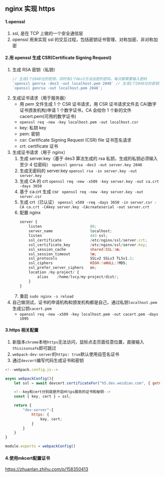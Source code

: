 ## nginx 实现 https

#### 1.openssl

1. ssl, 是在 TCP 上做的一个安全通信层
2. openssl 用来实现 ssl 的交互过程，包括密钥证书管理、对称加密、非对称加密

#### 2.用 openssl 生成 CSR(Certificate Signing Request)

1. 生成 RSA 密钥（私钥）
   ```js
   // 生成1个2048位的密钥，同时有1个des3方法加密的密码，每次都需要输入密码
   `openssl genrsa -des3 -out localhost.pem 2048` // 生成1个2048位的密钥，不需要每次都输入密码
   `openssl genrsa -out localhost.pem 2048`;
   ```
2. 生成证书请求（用于服务器）
   - 用 pem 文件生成 1 个 CSR 证书请求，用 CSR 证书请求文件去 CA(数字证书颁发机构)申请 1 个数字证书，CA 会给你 1 个新的文件 cacert.pem(可用的数字证书)
   - `openssl req -new -key localhost.pem -out localhost.csr `
   - key: 私钥 key
   - pem: 密钥
   - csr: Certificate Signing Request (CSR) file 证书签名请求
   - crt: certificate 证书
3. 生成证书请求（用于 nginx）
   1. 生成 server.key（基于 des3 算法生成的 rsa 私钥，生成的私钥必须输入至少 4 位密码）
      `openssl genrsa -des3 -out server.key 2048`
   2. 生成无密码的 server.key
      `openssl rsa -in server.key -out server.key`
   3. 生成 CA 的 crt
      `openssl req -new -x509 -key server.key -out ca.crt -days 3650 `
   4. 基于 ca.crt 生成 csr
      ` openssl req -new -key server.key -out server.csr`
   5. 生成 crt（已认证）
      `openssl x509 -req -days 3650 -in server.csr -CA ca.crt -CAkey server.key -CAcreateserial -out server.crt`
   6. 配置 nginx
      ```js
      server {
          listen                      80;
          server_name                 localhost;
          listen                      443 ssl;
          ssl_certificate             /etc/nginx/ssl/server.crt;
          ssl_certificate_key         /etc/nginx/ssl/server.key;
          ssl_session_cache           shared:SSL:1m;
          ssl_session_timeout         5m;
          ssl_protocols               SSLv2 SSLv3 TLSv1.2;
          ssl_ciphers                 HIGH:!aNULL:!MD5;
          ssl_prefer_server_ciphers   on;
          location /my-project/ {
              alias    /home/lvcy/my-project/dist/;
          }
      }
      ```
   7. 重启
      `sudo nginx -s reload`
4. 自己做测试，证书的申请机构和颁发机构都是自己，通过私钥`localhost.pem`生成公钥`cacert.pem`
   - `openssl req -new -x509 -key localhost.pem -out cacert.pem -days 1095 `

#### 3.https 相关配置

1. 新版本`chrome`本地`https`无法访问，鼠标点击页面任意位置，直接输入`thisisunsafe`即可跳过
2. `webpack-dev-server`的`https: true`默认使用自签名证书
3. 通过`devcert`编写代码生成证书和密钥

```js
<!--webpack.config.js-->

async webpackConfig(){
    let ssl = await devcert.certificateFor("h5.dev.weidian.com", { getCaPath: true });

    <!--key和cert分别就是开启Https服务的证书和秘钥-->
    const { key, cert } = ssl;

    return {
        "dev-server":{
            https: {
                key, cert;
            }
        }
    }
}

module.exports = webpackConfig()

```
#### 4.使用mkcert配置证书
https://zhuanlan.zhihu.com/p/158350413